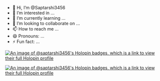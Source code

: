 - 👋 Hi, I’m @Saptarshi3456
- 👀 I’m interested in ...
- 🌱 I’m currently learning ...
- 💞️ I’m looking to collaborate on ...
- 📫 How to reach me ...
- 😄 Pronouns: ...
- ⚡ Fun fact: ...

<!---
Saptarshi3456/Saptarshi3456 is a ✨ special ✨ repository because its `README.md` (this file) appears on your GitHub profile.
You can click the Preview link to take a look at your changes.
--->


[![An image of @saptarshi3456's Holopin badges, which is a link to view their full Holopin profile](https://holopin.me/saptarshi3456)](https://holopin.io/@saptarshi3456)


[![An image of @saptarshi3456's Holopin badges, which is a link to view their full Holopin profile](https://holopin.me/saptarshi3456)](https://holopin.io/@saptarshi3456)
